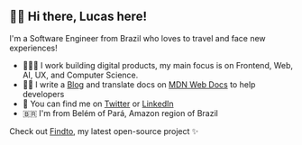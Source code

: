 ## 👋🏻 Hi there, Lucas here!

I'm a Software Engineer from Brazil who loves to travel and face new experiences!

- 👨🏼‍💻 I work building digital products, my main focus is on Frontend, Web, AI, UX, and Computer Science. 
- ✍🏻 I write a [Blog](https://dev.to/lucasm) and translate docs on [MDN Web Docs](https://github.com/mdn/) to help developers
- 💬 You can find me on [Twitter](https://twitter.com/lucasmezs) or [LinkedIn](https://linkedin.com/in/lucasmezs)
- 🇧🇷 I'm from Belém of Pará, Amazon region of Brazil

Check out [Findto](https://github.com/lucasm/findto), my latest open-source project ✨
